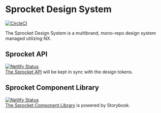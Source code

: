 # Sprocket Design System

[![CircleCI](https://circleci.com/gh/sprocket-design-system/sprocket-design-system/tree/main.svg?style=svg)](https://circleci.com/gh/sprocket-design-system/sprocket-design-system/tree/main)

The Sprocket Design System is a multibrand, mono-repo design system managed utilizing NX.

## Sprocket API

[![Netlify Status](https://api.netlify.com/api/v1/badges/31c38278-a335-409c-8abb-336873631eeb/deploy-status)](https://app.netlify.com/sites/sprocket-ds-storybook/deploys)  
[The Sprocket API](https://sprocket-ds-api.netlify.app/) will be kept in sync with the design tokens.

## Sprocket Component Library

[![Netlify Status](https://api.netlify.com/api/v1/badges/31c38278-a335-409c-8abb-336873631eeb/deploy-status)](https://app.netlify.com/sites/sprocket-ds-storybook/deploys)  
[The Sprocket Component Library](https://sprocket-ds-storybook.netlify.app/) is powered by Storybook.
